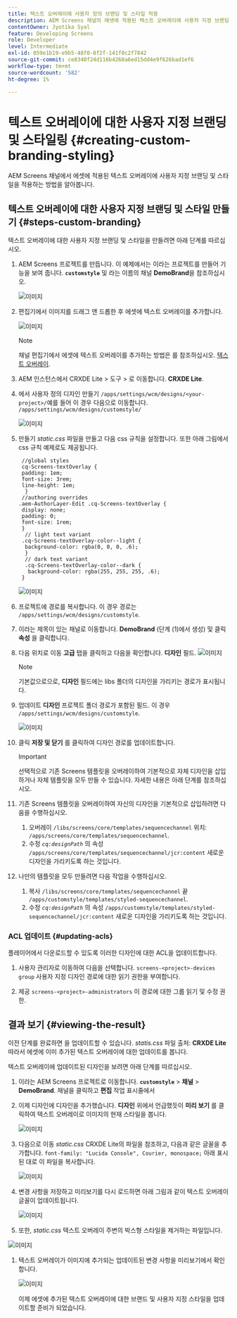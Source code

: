 ```yaml
---
title: 텍스트 오버레이에 사용자 정의 브랜딩 및 스타일 적용
description: AEM Screens 채널의 에셋에 적용된 텍스트 오버레이에 사용자 지정 브랜딩 및 스타일을 적용하는 방법에 대해 알아봅니다.
contentOwner: Jyotika Syal
feature: Developing Screens
role: Developer
level: Intermediate
exl-id: 059e1b19-e9b5-48f0-8f2f-141f0c2f7842
source-git-commit: ce8340f24d116b4268a6ed15dd4e9f626bad1ef6
workflow-type: tm+mt
source-wordcount: '582'
ht-degree: 1%

---
```


# 텍스트 오버레이에 대한 사용자 지정 브랜딩 및 스타일링 {#creating-custom-branding-styling}

AEM Screens 채널에서 에셋에 적용된 텍스트 오버레이에 사용자 지정 브랜딩 및 스타일을 적용하는 방법을 알아봅니다.

## 텍스트 오버레이에 대한 사용자 지정 브랜딩 및 스타일 만들기 {#steps-custom-branding}

텍스트 오버레이에 대한 사용자 지정 브랜딩 및 스타일을 만들려면 아래 단계를 따르십시오.

1. AEM Screens 프로젝트를 만듭니다. 이 예제에서는 이라는 프로젝트를 만들어 기능을 보여 줍니다. **`customstyle`** 및 라는 이름의 채널 **DemoBrand**&#x200B;을 참조하십시오.

   ![이미지](/help/user-guide/assets/custom-brand/custom-brand1.png)

1. 편집기에서 이미지를 드래그 앤 드롭한 후 에셋에 텍스트 오버레이를 추가합니다.

   ![이미지](/help/user-guide/assets/custom-brand/custom-brand2.png)

   >[!NOTE]
   >채널 편집기에서 에셋에 텍스트 오버레이를 추가하는 방법은 를 참조하십시오. [텍스트 오버레이](/help/user-guide/text-overlay.md).

1. AEM 인스턴스에서 CRXDE Lite > 도구 > 로 이동합니다. **CRXDE Lite**.

1. 에서 사용자 정의 디자인 만들기 `/apps/settings/wcm/designs/<your-project>/`예를 들어 이 경우 다음으로 이동합니다. `/apps/settings/wcm/designs/customstyle/`

   ![이미지](/help/user-guide/assets/custom-brand/custom-brand3.png)

1. 만들기 *static.css* 파일을 만들고 다음 css 규칙을 설정합니다. 또한 아래 그림에서 css 규칙 예제로도 제공됩니다.

   ```shell
    //global styles
    cq-Screens-textOverlay {
    padding: 1em;
    font-size: 3rem;
    line-height: 1em;
     }
    //authoring overrides
   .aem-AuthorLayer-Edit .cq-Screens-textOverlay {
    display: none;
    padding: 0;
    font-size: 1rem;
    }
     // light text variant
    .cq-Screens-textOverlay-color--light {
     background-color: rgba(0, 0, 0, .6);
     }
     // dark text variant
     .cq-Screens-textOverlay-color--dark {
      background-color: rgba(255, 255, 255, .6);
    }
   ```

   ![이미지](/help/user-guide/assets/custom-brand/custom-brand4.png)

1. 프로젝트에 경로를 복사합니다. 이 경우 경로는 `/apps/settings/wcm/designs/customstyle`.

1. 이라는 제목이 있는 채널로 이동합니다. **DemoBrand** (단계 (1)에서 생성) 및 클릭 **속성** 을 클릭합니다.

1. 다음 위치로 이동 **고급** 탭을 클릭하고 다음을 확인합니다. **디자인** 필드.
   ![이미지](/help/user-guide/assets/custom-brand/custom-brand5.png)

   >[!NOTE]
   >기본값으로으로, **디자인** 필드에는 libs 폴더의 디자인을 가리키는 경로가 표시됩니다.

1. 업데이트 **디자인** 프로젝트 폴더 경로가 포함된 필드. 이 경우 `/apps/settings/wcm/designs/customstyle`.

   ![이미지](/help/user-guide/assets/custom-brand/custom-brand6.png)

1. 클릭 **저장 및 닫기** 를 클릭하여 디자인 경로를 업데이트합니다.

   >[!IMPORTANT]
   >선택적으로 기존 Screens 템플릿을 오버레이하여 기본적으로 자체 디자인을 삽입하거나 자체 템플릿을 모두 만들 수 있습니다. 자세한 내용은 아래 단계를 참조하십시오.

1. 기존 Screens 템플릿을 오버레이하여 자신의 디자인을 기본적으로 삽입하려면 다음을 수행하십시오.

   1. 오버레이 `/libs/screens/core/templates/sequencechannel` 위치: `/apps/screens/core/templates/sequencechannel`.
   1. 수정 *`cq:designPath`* 의 속성 `/apps/screens/core/templates/sequencechannel/jcr:content` 새로운 디자인을 가리키도록 하는 것입니다.

1. 나만의 템플릿을 모두 만들려면 다음 작업을 수행하십시오.
   1. 복사 `/libs/screens/core/templates/sequencechannel` 끝 `/apps/customstyle/templates/styled-sequencechannel`.
   1. 수정 *`cq:designPath`* 의 속성 `/apps/customstyle/templates/styled-sequencechannel/jcr:content` 새로운 디자인을 가리키도록 하는 것입니다.


### ACL 업데이트 {#updating-acls}

플레이어에서 다운로드할 수 있도록 이러한 디자인에 대한 ACL을 업데이트합니다.

1. 사용자 관리자로 이동하여 다음을 선택합니다. `screens-<project>-devices group` 사용자 지정 디자인 경로에 대한 읽기 권한을 부여합니다.

1. 제공 `screens-<project>-administrators` 이 경로에 대한 그룹 읽기 및 수정 권한.

## 결과 보기 {#viewing-the-result}

이전 단계를 완료하면 을 업데이트할 수 있습니다. *statis.css* 파일 출처: **CRXDE Lite** 따라서 에셋에 이미 추가된 텍스트 오버레이에 대한 업데이트를 봅니다.

텍스트 오버레이에 업데이트된 디자인을 보려면 아래 단계를 따르십시오.

1. 이라는 AEM Screens 프로젝트로 이동합니다. **`customstyle`** > **채널** > **DemoBrand**. 채널을 클릭하고 **편집** 작업 표시줄에서

1. 이제 디자인에 디자인을 추가했습니다. **디자인** 위에서 언급했듯이 **미리 보기** 를 클릭하여 텍스트 오버레이로 이미지의 현재 스타일을 봅니다.

   ![이미지](/help/user-guide/assets/custom-brand/custom-brand7.png)

1. 다음으로 이동 *static.css* CRXDE Lite의 파일을 참조하고, 다음과 같은 글꼴을 추가합니다. `font-family: "Lucida Console", Courier, monospace;` 아래 표시된 대로 이 파일을 복사합니다.

   ![이미지](/help/user-guide/assets/custom-brand/custom-brand8.png)

1. 변경 사항을 저장하고 미리보기를 다시 로드하면 아래 그림과 같이 텍스트 오버레이 글꼴이 업데이트됩니다.

   ![이미지](/help/user-guide/assets/custom-brand/custom-brand9.png)

1. 또한, *static.css* 텍스트 오버레이 주변의 박스형 스타일을 제거하는 파일입니다.

![이미지](/help/user-guide/assets/custom-brand/custom-brand10.png)

1. 텍스트 오버레이가 이미지에 추가되는 업데이트된 변경 사항을 미리보기에서 확인합니다.

   ![이미지](/help/user-guide/assets/custom-brand/custom-brand11.png)

   이제 에셋에 추가된 텍스트 오버레이에 대한 브랜드 및 사용자 지정 스타일을 업데이트할 준비가 되었습니다.
